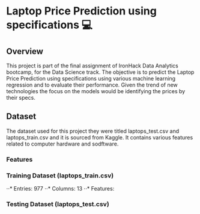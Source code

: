 # Laptop Price Prediction using specifications 💻
## Overview
This project is part of the final assignment of IronHack Data Analytics bootcamp, for the Data Science track. The objective is to predict the 
Laptop Price Prediction using specifications using various machine learning regression and to evaluate their performance. Given the trend of new technologies
the focus on the models would be identifying the prices by their specs.

## Dataset
The dataset used for this project they were titled laptops_test.csv and laptops_train.csv and it is sourced from Kaggle. It contains various features related to computer hardware and sodftware.

 ### Features
 
 ### Training Dataset (laptops_train.csv)
 ⋅⋅* Entries: 977
 ⋅⋅* Columns: 13
 ⋅⋅* Features:
 

 ### Testing Dataset (laptops_test.csv)

